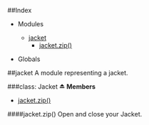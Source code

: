##Index

* Modules
  * [jacket](#module_jacket)
    * [jacket.zip()](#module_jacket#zip)

* Globals

<a name="module_jacket"></a>
##jacket
A module representing a jacket.

<a name="module_jacket"></a>
###class: Jacket ⏏
**Members**

* [jacket.zip()](#module_jacket#zip)

<a name="module_jacket#zip"></a>
####jacket.zip()
Open and close your Jacket.

